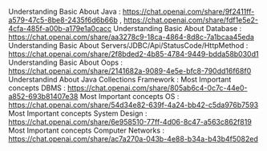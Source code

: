 Understanding Basic About Java : https://chat.openai.com/share/9f2411ff-a579-47c5-8be8-2435f6d6b66b ,
                                 https://chat.openai.com/share/fdf1e5e2-4cfa-485f-a00b-a179e1a0cacc
Understanding Basic About Database : https://chat.openai.com/share/aa3278c9-18ca-4864-8d8c-7a1bcaa45eda
Understanding Basic About Servers/JDBC/Api/StatusCode/HttpMethod : https://chat.openai.com/share/2f8bded2-4b85-4784-9449-bdda58b030d1 
Understanding Basic About Oops : https://chat.openai.com/share/2141682a-9089-4e5e-bfc8-790dd16f68f0
Understandind About Java Collections Framework : 
Most Important concepts DBMS : https://chat.openai.com/share/805ab6c4-0c7c-44e0-a852-693b81407e38
Most Important concepts OS : https://chat.openai.com/share/54d34e82-639f-4a24-bb42-c5da976b7593
Most Important concepts System Design : https://chat.openai.com/share/6e958510-77ff-4d06-8c47-a563c862f819
Most Important concepts Computer Networks : https://chat.openai.com/share/ac7a270a-043b-4e88-b34a-b43b4f5082ed